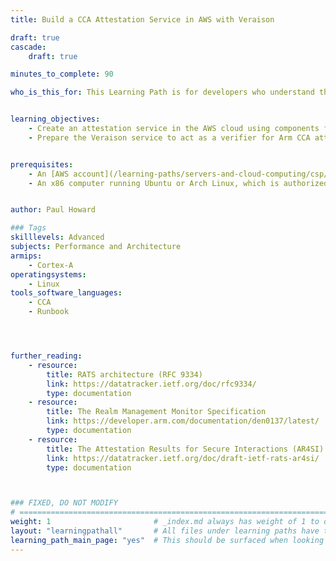 ```yaml
---
title: Build a CCA Attestation Service in AWS with Veraison

draft: true
cascade:
    draft: true

minutes_to_complete: 90

who_is_this_for: This Learning Path is for developers who understand the basics of CCA attestation and the Veraison project, and who wish to progress onto creating a more scalable deployment of a CCA attestation verifier service in the cloud.


learning_objectives:
    - Create an attestation service in the AWS cloud using components from the Veraison project.
    - Prepare the Veraison service to act as a verifier for Arm CCA attestation tokens by provisioning CCA platform endorsements.


prerequisites:
    - An [AWS account](/learning-paths/servers-and-cloud-computing/csp/aws/) for accessing AWS cloud services.
    - An x86 computer running Ubuntu or Arch Linux, which is authorized to use the AWS account. Other build environments might be possible, but will require the configuration of toolchains for cross-compilation.


author: Paul Howard

### Tags
skilllevels: Advanced
subjects: Performance and Architecture
armips:
    - Cortex-A
operatingsystems:
    - Linux
tools_software_languages:
    - CCA
    - Runbook




further_reading:
    - resource:
        title: RATS architecture (RFC 9334) 
        link: https://datatracker.ietf.org/doc/rfc9334/
        type: documentation
    - resource:
        title: The Realm Management Monitor Specification
        link: https://developer.arm.com/documentation/den0137/latest/
        type: documentation
    - resource:
        title: The Attestation Results for Secure Interactions (AR4SI) 
        link: https://datatracker.ietf.org/doc/draft-ietf-rats-ar4si/
        type: documentation



### FIXED, DO NOT MODIFY
# ================================================================================
weight: 1                       # _index.md always has weight of 1 to order correctly
layout: "learningpathall"       # All files under learning paths have this same wrapper
learning_path_main_page: "yes"  # This should be surfaced when looking for related content. Only set for _index.md of learning path content.
---
```

